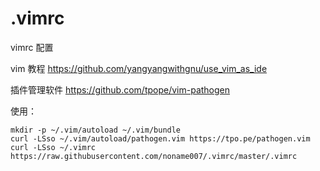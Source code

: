 # .vimrc
vimrc 配置

vim 教程 https://github.com/yangyangwithgnu/use_vim_as_ide

插件管理软件 https://github.com/tpope/vim-pathogen

使用：
```
mkdir -p ~/.vim/autoload ~/.vim/bundle
curl -LSso ~/.vim/autoload/pathogen.vim https://tpo.pe/pathogen.vim
curl -LSso ~/.vimrc https://raw.githubusercontent.com/noname007/.vimrc/master/.vimrc
```
